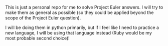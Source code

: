 This is just a personal repo for me to solve Project Euler answers. I will try to make them as general as possible (so they could be applied beyond the scope of the Project Euler question). 

I will be doing them in python primarily, but if I feel like I need to practice a new language, I will be using that language instead (Ruby would be my most probable second choice)!